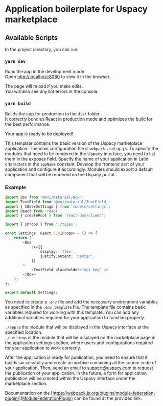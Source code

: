 # Application boilerplate for Uspacy marketplace

## Available Scripts

In the project directory, you can run:

### `yarn dev`

Runs the app in the development mode.<br />
Open [http://localhost:8080](http://localhost:8080) to view it in the browser.

The page will reload if you make edits.<br />
You will also see any lint errors in the console.

### `yarn build`

Builds the app for production to the `dist` folder.<br />
It correctly bundles React in production mode and optimizes the build for the best performance.

Your app is ready to be deployed!

This template contains the basic version of the Uspacy marketplace application. The main configuration file is `webpack.config.js`. To specify the modules that need to be rendered in the Uspacy interface, you need to list them in the exposes field. Specify the name of your application in Latin characters in the `appName` constant. Develop the frontend part of your application and configure it accordingly. Modules should export a default component that will be rendered on the Uspacy portal.

### Example

```typescript
import Box from '@mui/material/Box';
import TextField from '@mui/material/TextField';
import { IUserSettings } from 'models/settings';
import React from 'react';
import { createRoot } from 'react-dom/client';

import { IProps } from './types';

const Settings: React.FC<IProps> = () => {
	return (
		<Box
			sx={{
				display: 'flex',
				justifyContent: 'center',
			}}
		>
			<TextField placeholder="Api key" />
		</Box>
	);
};

export default Settings;
```

You need to create a `.env` file and add the necessary environment variables as specified in the `.env.template` file. The template file contains basic variables required for working with this template. You can add any additional variables required for your application to function properly.

`./app` is the module that will be displayed in the Uspacy interface at the specified location.<br />
`./settings` is the module that will be displayed on the marketplace page in the application settings section, where users add configurations required for your application to work correctly.

After the application is ready for publication, you need to ensure that it builds successfully and create an archive containing all the source code of your application. Then, send an email to [support@uspacy.com](support@uspacy.com) to request the publication of your application. In the future, a form for application publication will be created within the Uspacy interface under the marketplace section.

Documentation on the [https://webpack.js.org/plugins/module-federation-plugin/](ModuleFederationPlugin) can be found at the provided link.
